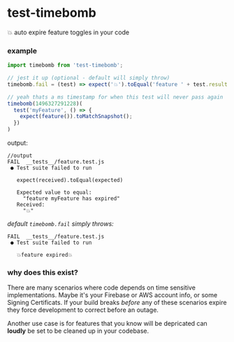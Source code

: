 # test-timebomb
💥 auto expire feature toggles in your code

### example

```js
import timebomb from 'test-timebomb';

// jest it up (optional - default will simply throw)
timebomb.fail = (test) => expect('💥').toEqual('feature ' + test.result.description + ' has expired')

// yeah thats a ms timestamp for when this test will never pass again
timebomb(1496327291228)(
  test('myFeature', () => {
    expect(feature()).toMatchSnapshot();
  })
)
```

output:
```
//output
FAIL  __tests__/feature.test.js
 ● Test suite failed to run

   expect(received).toEqual(expected)

   Expected value to equal:
     "feature myFeature has expired"
   Received:
     "💥"
```

_default `timebomb.fail` simply throws:_
```
FAIL  __tests__/feature.test.js
 ● Test suite failed to run

   💥feature expired💥
```

### why does this exist?

There are many scenarios where code depends on time sensitive implementations. Maybe it's your Firebase or AWS account info, or some Signing Certificats. If your build breaks _before_ any of these scenarios expire they force development to correct before an outage.

Another use case is for features that you know will be depricated can __loudly__ be set to be cleaned up in your codebase.
